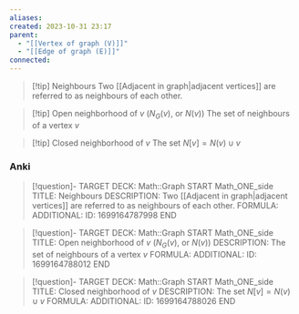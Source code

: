 ```yaml
---
aliases: 
created: 2023-10-31 23:17
parent:
  - "[[Vertex of graph (V)]]"
  - "[[Edge of graph (E)]]"
connected:
---
```


> [!tip] Neighbours
> Two [[Adjacent in graph|adjacent vertices]] are referred to as neighbours of each other.

> [!tip] Open neighborhood of $v$ ($N_G(v)$, or $N(v)$)
> The set of neighbours of a vertex $v$

> [!tip] Closed neighborhood of $v$
> The set $N[v] = N(v) ∪ {v}$ 

### Anki
> [!question]-
TARGET DECK: Math::Graph
START
Math_ONE_side
TITLE: Neighbours
DESCRIPTION: Two [[Adjacent in graph|adjacent vertices]] are referred to as neighbours of each other.
FORMULA: 
ADDITIONAL:
ID: 1699164787998
END

> [!question]-
TARGET DECK: Math::Graph
START
Math_ONE_side
TITLE: Open neighborhood of $v$ ($N_G(v)$, or $N(v)$)
DESCRIPTION: The set of neighbours of a vertex $v$
FORMULA: 
ADDITIONAL:
ID: 1699164788012
END

> [!question]-
TARGET DECK: Math::Graph
START
Math_ONE_side
TITLE: Closed neighborhood of $v$
DESCRIPTION: The set $N[v] = N(v) ∪ {v}$ 
FORMULA: 
ADDITIONAL:
ID: 1699164788026
END














